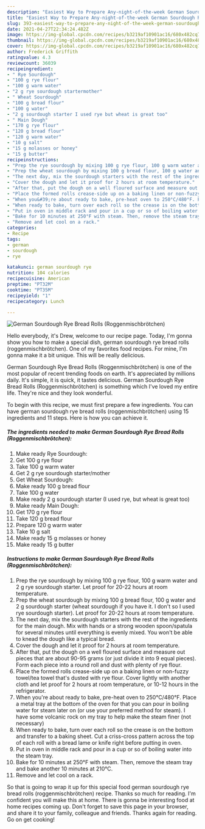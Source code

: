 ```yaml
---
description: "Easiest Way to Prepare Any-night-of-the-week German Sourdough Rye Bread Rolls (Roggenmischbrötchen)"
title: "Easiest Way to Prepare Any-night-of-the-week German Sourdough Rye Bread Rolls (Roggenmischbrötchen)"
slug: 393-easiest-way-to-prepare-any-night-of-the-week-german-sourdough-rye-bread-rolls-roggenmischbrotchen
date: 2021-04-27T22:34:24.482Z
image: https://img-global.cpcdn.com/recipes/b3219af10901ac16/680x482cq70/german-sourdough-rye-bread-rolls-roggenmischbrotchen-recipe-main-photo.jpg
thumbnail: https://img-global.cpcdn.com/recipes/b3219af10901ac16/680x482cq70/german-sourdough-rye-bread-rolls-roggenmischbrotchen-recipe-main-photo.jpg
cover: https://img-global.cpcdn.com/recipes/b3219af10901ac16/680x482cq70/german-sourdough-rye-bread-rolls-roggenmischbrotchen-recipe-main-photo.jpg
author: Frederick Griffith
ratingvalue: 4.3
reviewcount: 36039
recipeingredient:
- " Rye Sourdough"
- "100 g rye flour"
- "100 g warm water"
- "2 g rye sourdough startermother"
- " Wheat Sourdough"
- "100 g bread flour"
- "100 g water"
- "2 g sourdough starter I used rye but wheat is great too"
- " Main Dough"
- "170 g rye flour"
- "120 g bread flour"
- "120 g warm water"
- "10 g salt"
- "15 g molasses or honey"
- "15 g butter"
recipeinstructions:
- "Prep the rye sourdough by mixing 100 g rye flour, 100 g warm water and 2 g rye sourdough starter. Let proof for 20-22 hours at room temperature."
- "Prep the wheat sourdough by mixing 100 g bread flour, 100 g water and 2 g sourdough starter (wheat sourdough if you have it. I don&#39;t so I used rye sourdough starter). Let proof for 20-22 hours at room temperature."
- "The next day, mix the sourdough starters with the rest of the ingredients for the main dough.  Mix with hands or a strong wooden spoon/spatula for several minutes until everything is evenly mixed. You won&#39;t be able to knead the dough like a typical bread."
- "Cover the dough and let it proof for 2 hours at room temperature."
- "After that, put the dough on a well floured surface and measure out pieces that are about 90-95 grams (or just divide it into 9 equal pieces). Form each piece into a round roll and dust with plenty of rye flour."
- "Place the formed rolls crease-side up on a baking linen or non-fuzzy towel/tea towel that&#39;s dusted with rye flour. Cover lightly with another cloth and let proof for 2 hours at room temperature, or 10-12 hours in the refrigerator."
- "When you&#39;re about ready to bake, pre-heat oven to 250°C/480°F. Place a metal tray at the bottom of the oven for that you can pour in boiling water for steam later on (or use your preferred method for steam). I have some volcanic rock on my tray to help make the steam finer (not necessary)"
- "When ready to bake, turn over each roll so the crease is on the bottom and transfer to a baking sheet. Cut a criss-cross pattern across the top of each roll with a bread lame or knife  right before putting in oven."
- "Put in oven in middle rack and pour in a cup or so of boiling water into the steam tray."
- "Bake for 10 minutes at 250°F with steam. Then, remove the steam tray and bake another 10 minutes at 210°C."
- "Remove and let cool on a rack."
categories:
- Recipe
tags:
- german
- sourdough
- rye

katakunci: german sourdough rye 
nutrition: 104 calories
recipecuisine: American
preptime: "PT32M"
cooktime: "PT35M"
recipeyield: "1"
recipecategory: Lunch

---
```



![German Sourdough Rye Bread Rolls (Roggenmischbrötchen)](https://img-global.cpcdn.com/recipes/b3219af10901ac16/680x482cq70/german-sourdough-rye-bread-rolls-roggenmischbrotchen-recipe-main-photo.jpg)

Hello everybody, it's Drew, welcome to our recipe page. Today, I'm gonna show you how to make a special dish, german sourdough rye bread rolls (roggenmischbrötchen). One of my favorites food recipes. For mine, I'm gonna make it a bit unique. This will be really delicious.

German Sourdough Rye Bread Rolls (Roggenmischbrötchen) is one of the most popular of recent trending foods on earth. It's appreciated by millions daily. It's simple, it is quick, it tastes delicious. German Sourdough Rye Bread Rolls (Roggenmischbrötchen) is something which I've loved my entire life. They're nice and they look wonderful.




To begin with this recipe, we must first prepare a few ingredients. You can have german sourdough rye bread rolls (roggenmischbrötchen) using 15 ingredients and 11 steps. Here is how you can achieve it.

<!--inarticleads1-->

##### The ingredients needed to make German Sourdough Rye Bread Rolls (Roggenmischbrötchen):

1. Make ready  Rye Sourdough:
1. Get 100 g rye flour
1. Take 100 g warm water
1. Get 2 g rye sourdough starter/mother
1. Get  Wheat Sourdough:
1. Make ready 100 g bread flour
1. Take 100 g water
1. Make ready 2 g sourdough starter (I used rye, but wheat is great too)
1. Make ready  Main Dough:
1. Get 170 g rye flour
1. Take 120 g bread flour
1. Prepare 120 g warm water
1. Take 10 g salt
1. Make ready 15 g molasses or honey
1. Make ready 15 g butter




<!--inarticleads2-->

##### Instructions to make German Sourdough Rye Bread Rolls (Roggenmischbrötchen):

1. Prep the rye sourdough by mixing 100 g rye flour, 100 g warm water and 2 g rye sourdough starter. Let proof for 20-22 hours at room temperature.
1. Prep the wheat sourdough by mixing 100 g bread flour, 100 g water and 2 g sourdough starter (wheat sourdough if you have it. I don&#39;t so I used rye sourdough starter). Let proof for 20-22 hours at room temperature.
1. The next day, mix the sourdough starters with the rest of the ingredients for the main dough.  Mix with hands or a strong wooden spoon/spatula for several minutes until everything is evenly mixed. You won&#39;t be able to knead the dough like a typical bread.
1. Cover the dough and let it proof for 2 hours at room temperature.
1. After that, put the dough on a well floured surface and measure out pieces that are about 90-95 grams (or just divide it into 9 equal pieces). Form each piece into a round roll and dust with plenty of rye flour.
1. Place the formed rolls crease-side up on a baking linen or non-fuzzy towel/tea towel that&#39;s dusted with rye flour. Cover lightly with another cloth and let proof for 2 hours at room temperature, or 10-12 hours in the refrigerator.
1. When you&#39;re about ready to bake, pre-heat oven to 250°C/480°F. Place a metal tray at the bottom of the oven for that you can pour in boiling water for steam later on (or use your preferred method for steam). I have some volcanic rock on my tray to help make the steam finer (not necessary)
1. When ready to bake, turn over each roll so the crease is on the bottom and transfer to a baking sheet. Cut a criss-cross pattern across the top of each roll with a bread lame or knife  right before putting in oven.
1. Put in oven in middle rack and pour in a cup or so of boiling water into the steam tray.
1. Bake for 10 minutes at 250°F with steam. Then, remove the steam tray and bake another 10 minutes at 210°C.
1. Remove and let cool on a rack.




So that is going to wrap it up for this special food german sourdough rye bread rolls (roggenmischbrötchen) recipe. Thanks so much for reading. I'm confident you will make this at home. There is gonna be interesting food at home recipes coming up. Don't forget to save this page in your browser, and share it to your family, colleague and friends. Thanks again for reading. Go on get cooking!
